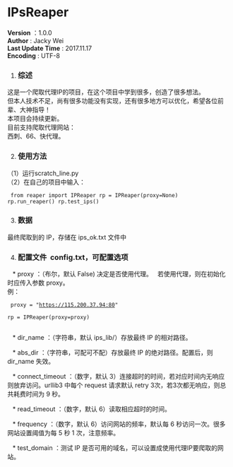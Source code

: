 # IPsReaper

__Version__ ：1.0.0  
__Author__ : Jacky Wei  
__Last Update Time__ : 2017.11.17  
__Encoding__ : UTF-8</br>


1. ### 综述
这是一个爬取代理IP的项目，在这个项目中学到很多，创造了很多想法。  
但本人技术不足，尚有很多功能没有实现，还有很多地方可以优化，希望各位前辈、大神指导！  
本项目会持续更新。  
目前支持爬取代理网站：  
    西刺、66、快代理。

2. ### 使用方法
（1）运行scratch_line.py  
（2）在自己的项目中输入：  
    <pre><code>
    from reaper import IPReaper
    rp = IPReaper(proxy=None)
    rp.run_reaper()
    rp.test_ips()
    </code></pre>

3. ### 数据  
最终爬取到的 IP，存储在 ips_ok.txt 文件中

4. ### 配置文件  **config.txt，可配置选项**

    * proxy ：（布尔，默认 False) 决定是否使用代理。  
                若使用代理，则在初始化时应传入参数 proxy。  
                例：  
                <pre><code>
                proxy = "https://115.200.37.94:80"  
                rp = IPReaper(proxy=proxy)  
                </code></pre>

    * dir_name ：（字符串，默认 ips_lib/）存放最终 IP 的相对路径。  
    
    * abs_dir ：（字符串，可配可不配）存放最终 IP 的绝对路径。配置后，则 dir_name 失效。  
    
    * connect_timeout ：（数字，默认 3）连接超时的时间，若对应时间内无响应则放弃访问。urllib3 中每个 request 请求默认 retry 3次，若3次都无响应，则总共耗费时间为 9 秒。  
    
    * read_timeout ：（数字，默认 6）读取相应超时的时间。  
    
    * frequency ：（数字，默认 6）访问网站的频率，默认每 6 秒访问一次。很多网站设置阈值为每 5 秒 1 次，注意频率。  
    
    * test_domain ：测试 IP 是否可用的域名，可以设置成使用代理IP要爬取的网站。 
